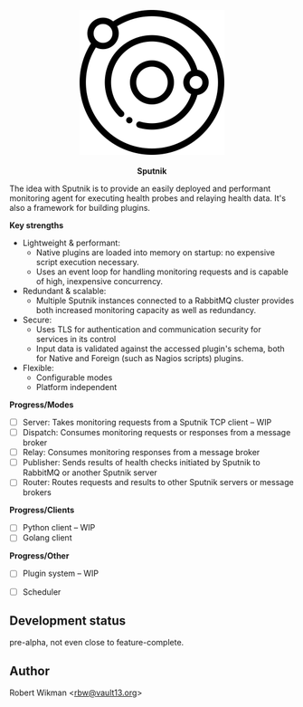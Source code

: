 <p align="center">
  <img width="256" height="256" src="extras/space.png">
  <br><br>
  <b>Sputnik</b><br>
</p>

The idea with Sputnik is to provide an easily deployed and performant monitoring agent for executing health probes and relaying health data. It's also a framework for building plugins.

**Key strengths**

- Lightweight & performant:
  - Native plugins are loaded into memory on startup: no expensive script execution necessary.
  - Uses an event loop for handling monitoring requests and is capable of high, inexpensive concurrency.
- Redundant & scalable:
  - Multiple Sputnik instances connected to a RabbitMQ cluster provides both increased monitoring capacity as well as redundancy.
- Secure:
  - Uses TLS for authentication and communication security for services in its control
  - Input data is validated against the accessed plugin's schema, both for Native and Foreign (such as Nagios scripts) plugins.
- Flexible:
  - Configurable modes
  - Platform independent


**Progress/Modes**

- [ ] Server: Takes monitoring requests from a Sputnik TCP client – WIP
- [ ] Dispatch: Consumes monitoring requests or responses from a message broker
- [ ] Relay: Consumes monitoring responses from a message broker
- [ ] Publisher: Sends results of health checks initiated by Sputnik to RabbitMQ or another Sputnik server
- [ ] Router: Routes requests and results to other Sputnik servers or message brokers

**Progress/Clients**

- [ ] Python client – WIP
- [ ] Golang client

**Progress/Other**

- [ ] Plugin system – WIP
- [ ] Scheduler



Development status
---

pre-alpha, not even close to feature-complete.

Author
------

Robert Wikman \<rbw@vault13.org\>
